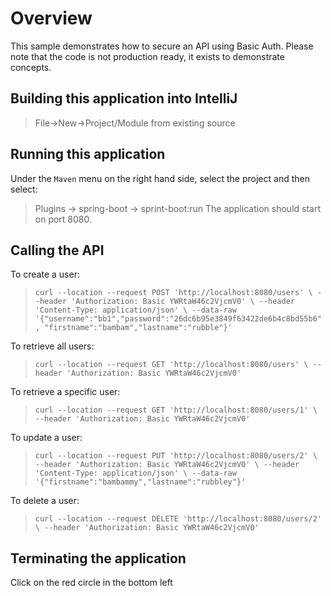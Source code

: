 # Overview
This sample demonstrates how to secure an API using Basic Auth.
Please note that the code is not production ready, it exists to demonstrate concepts.

## Building this application into IntelliJ
> File->New->Project/Module from existing source

## Running this application
Under the `Maven` menu on the right hand side, select the project and then select:
> Plugins -> spring-boot -> sprint-boot:run
The application should start on port 8080.

## Calling the API
To create a user:
> `curl --location --request POST 'http://localhost:8080/users' \
--header 'Authorization: Basic YWRtaW46c2VjcmV0' \
--header 'Content-Type: application/json' \
--data-raw '{"username":"bb1","password":"26dc6b95e3849f63422de6b4c8bd55b6", "firstname":"bambam","lastname":"rubble"}'`

To retrieve all users:
>`curl --location --request GET 'http://localhost:8080/users' \
--header 'Authorization: Basic YWRtaW46c2VjcmV0'`

To retrieve a specific user:
>`curl --location --request GET 'http://localhost:8080/users/1' \
--header 'Authorization: Basic YWRtaW46c2VjcmV0'`

To update a user:
>`curl --location --request PUT 'http://localhost:8080/users/2' \
--header 'Authorization: Basic YWRtaW46c2VjcmV0' \
--header 'Content-Type: application/json' \
--data-raw '{"firstname":"bambammy","lastname":"rubbley"}'`

To delete a user:
>`curl --location --request DELETE 'http://localhost:8080/users/2' \
--header 'Authorization: Basic YWRtaW46c2VjcmV0'`



## Terminating the application
Click on the red circle in the bottom left